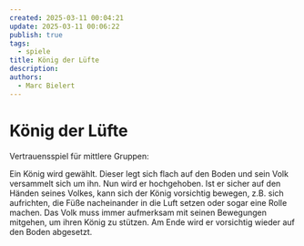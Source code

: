 ```yaml
---
created: 2025-03-11 00:04:21
update: 2025-03-11 00:06:22
publish: true
tags:
  - spiele
title: König der Lüfte
description: 
authors:
  - Marc Bielert
---
```


#  König der Lüfte

Vertrauensspiel für mittlere Gruppen:

Ein König wird gewählt. Dieser legt sich flach auf den Boden und sein Volk versammelt sich um ihn. Nun wird er hochgehoben. Ist er sicher auf den Händen seines Volkes, kann sich der König vorsichtig bewegen, z.B. sich aufrichten, die Füße nacheinander in die Luft setzen oder sogar eine Rolle machen. Das Volk muss immer aufmerksam mit seinen Bewegungen mitgehen, um ihren König zu stützen.
Am Ende wird er vorsichtig wieder auf den Boden abgesetzt.


